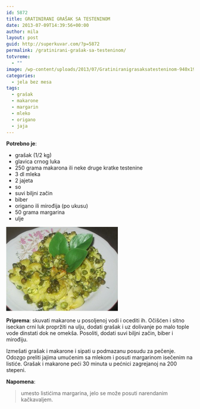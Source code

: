 ```yaml
---
id: 5872
title: GRATINIRANI GRAŠAK SA TESTENINOM
date: 2013-07-09T14:39:56+00:00
author: mila
layout: post
guid: http://superkuvar.com/?p=5872
permalink: /gratinirani-grašak-sa-testeninom/
totvreme:
  - ""
image: /wp-content/uploads/2013/07/Gratiniranigrasaksatesteninom-940x198.jpg
categories:
  - jela bez mesa
tags:
  - grašak
  - makarone
  - margarin
  - mleko
  - origano
  - jaja
---
```

**Potrebno je**:

  * grašak (1/2 kg)
  * glavica crnog luka
  * 250 grama makarona ili neke druge kratke testenine
  * 3 dl mleka
  * 2 jajeta
  * so
  * suvi biljni začin
  * biber
  * origano ili mirođija (po ukusu)
  * 50 grama margarina
  * ulje

<img class="alignnone size-medium wp-image-5873" src="/wp-content/uploads/2013/07/Gratiniranigrasaksatesteninom-300x225.jpg" alt="Gratiniranigrasaksatesteninom" width="300" height="225" /> 

**Priprema**: skuvati makarone u posoljenoj vodi i ocediti ih. Očišćen i sitno iseckan crni luk propržiti na ulju, dodati grašak i uz dolivanje po malo tople vode dinstati dok ne omekša. Posoliti, dodati suvi biljni začin, biber i mirođiju.

Izmešati grašak i makarone i sipati u podmazanu posudu za pečenje. Odozgo preliti jajima umućenim sa mlekom i posuti margarinom isečenim na listiće. Grašak i makarone peći 30 minuta u pećnici zagrejanoj na 200 stepeni.

**Napomena**: 
> umesto listićima margarina, jelo se može posuti narendanim kačkavaljem.